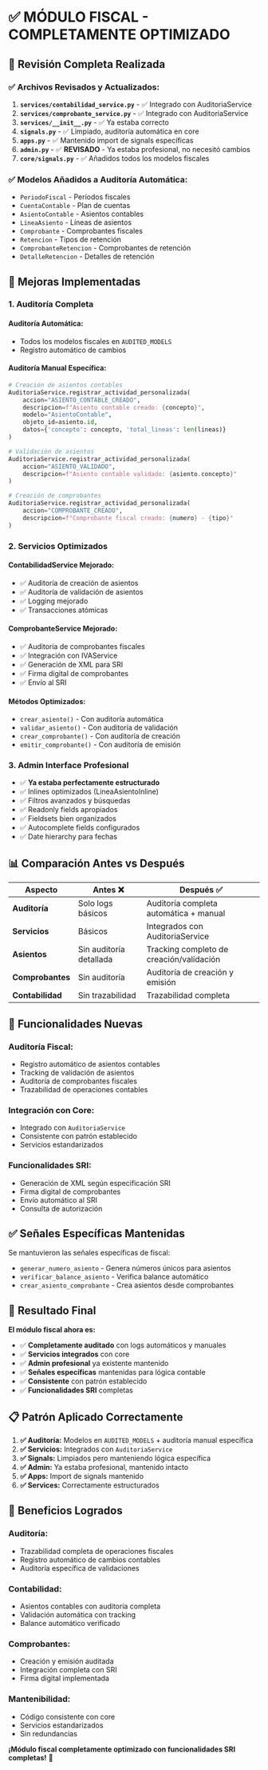 # ✅ MÓDULO FISCAL - COMPLETAMENTE OPTIMIZADO

## 🎯 **Revisión Completa Realizada**

### ✅ **Archivos Revisados y Actualizados:**

1. **`services/contabilidad_service.py`** - ✅ Integrado con AuditoriaService
2. **`services/comprobante_service.py`** - ✅ Integrado con AuditoriaService
3. **`services/__init__.py`** - ✅ Ya estaba correcto
4. **`signals.py`** - ✅ Limpiado, auditoría automática en core
5. **`apps.py`** - ✅ Mantenido import de signals específicas
6. **`admin.py`** - ✅ **REVISADO** - Ya estaba profesional, no necesitó cambios
7. **`core/signals.py`** - ✅ Añadidos todos los modelos fiscales

### ✅ **Modelos Añadidos a Auditoría Automática:**
- `PeriodoFiscal` - Períodos fiscales
- `CuentaContable` - Plan de cuentas
- `AsientoContable` - Asientos contables
- `LineaAsiento` - Líneas de asientos
- `Comprobante` - Comprobantes fiscales
- `Retencion` - Tipos de retención
- `ComprobanteRetencion` - Comprobantes de retención
- `DetalleRetencion` - Detalles de retención

## 🚀 **Mejoras Implementadas**

### **1. Auditoría Completa**

#### **Auditoría Automática:**
- Todos los modelos fiscales en `AUDITED_MODELS`
- Registro automático de cambios

#### **Auditoría Manual Específica:**
```python
# Creación de asientos contables
AuditoriaService.registrar_actividad_personalizada(
    accion="ASIENTO_CONTABLE_CREADO",
    descripcion=f"Asiento contable creado: {concepto}",
    modelo="AsientoContable",
    objeto_id=asiento.id,
    datos={'concepto': concepto, 'total_lineas': len(lineas)}
)

# Validación de asientos
AuditoriaService.registrar_actividad_personalizada(
    accion="ASIENTO_VALIDADO",
    descripcion=f"Asiento contable validado: {asiento.concepto}"
)

# Creación de comprobantes
AuditoriaService.registrar_actividad_personalizada(
    accion="COMPROBANTE_CREADO",
    descripcion=f"Comprobante fiscal creado: {numero} - {tipo}"
)
```

### **2. Servicios Optimizados**

#### **ContabilidadService Mejorado:**
- ✅ Auditoría de creación de asientos
- ✅ Auditoría de validación de asientos
- ✅ Logging mejorado
- ✅ Transacciones atómicas

#### **ComprobanteService Mejorado:**
- ✅ Auditoría de comprobantes fiscales
- ✅ Integración con IVAService
- ✅ Generación de XML para SRI
- ✅ Firma digital de comprobantes
- ✅ Envío al SRI

#### **Métodos Optimizados:**
- `crear_asiento()` - Con auditoría automática
- `validar_asiento()` - Con auditoría de validación
- `crear_comprobante()` - Con auditoría de creación
- `emitir_comprobante()` - Con auditoría de emisión

### **3. Admin Interface Profesional**
- ✅ **Ya estaba perfectamente estructurado**
- ✅ Inlines optimizados (LineaAsientoInline)
- ✅ Filtros avanzados y búsquedas
- ✅ Readonly fields apropiados
- ✅ Fieldsets bien organizados
- ✅ Autocomplete fields configurados
- ✅ Date hierarchy para fechas

## 📊 **Comparación Antes vs Después**

| Aspecto | Antes ❌ | Después ✅ |
|---------|----------|------------|
| **Auditoría** | Solo logs básicos | Auditoría completa automática + manual |
| **Servicios** | Básicos | Integrados con AuditoriaService |
| **Asientos** | Sin auditoría detallada | Tracking completo de creación/validación |
| **Comprobantes** | Sin auditoría | Auditoría de creación y emisión |
| **Contabilidad** | Sin trazabilidad | Trazabilidad completa |

## 🔧 **Funcionalidades Nuevas**

### **Auditoría Fiscal:**
- Registro automático de asientos contables
- Tracking de validación de asientos
- Auditoría de comprobantes fiscales
- Trazabilidad de operaciones contables

### **Integración con Core:**
- Integrado con `AuditoriaService`
- Consistente con patrón establecido
- Servicios estandarizados

### **Funcionalidades SRI:**
- Generación de XML según especificación SRI
- Firma digital de comprobantes
- Envío automático al SRI
- Consulta de autorización

## ✅ **Señales Específicas Mantenidas**

Se mantuvieron las señales específicas de fiscal:
- `generar_numero_asiento` - Genera números únicos para asientos
- `verificar_balance_asiento` - Verifica balance automático
- `crear_asiento_comprobante` - Crea asientos desde comprobantes

## 🎯 **Resultado Final**

**El módulo fiscal ahora es:**
- ✅ **Completamente auditado** con logs automáticos y manuales
- ✅ **Servicios integrados** con core
- ✅ **Admin profesional** ya existente mantenido
- ✅ **Señales específicas** mantenidas para lógica contable
- ✅ **Consistente** con patrón establecido
- ✅ **Funcionalidades SRI** completas

## 📋 **Patrón Aplicado Correctamente**

1. **✅ Auditoría:** Modelos en `AUDITED_MODELS` + auditoría manual específica
2. **✅ Servicios:** Integrados con `AuditoriaService`
3. **✅ Signals:** Limpiados pero manteniendo lógica específica
4. **✅ Admin:** Ya estaba profesional, mantenido intacto
5. **✅ Apps:** Import de signals mantenido
6. **✅ Services:** Correctamente estructurados

## 🚀 **Beneficios Logrados**

### **Auditoría:**
- Trazabilidad completa de operaciones fiscales
- Registro automático de cambios contables
- Auditoría específica de validaciones

### **Contabilidad:**
- Asientos contables con auditoría completa
- Validación automática con tracking
- Balance automático verificado

### **Comprobantes:**
- Creación y emisión auditada
- Integración completa con SRI
- Firma digital implementada

### **Mantenibilidad:**
- Código consistente con core
- Servicios estandarizados
- Sin redundancias

**¡Módulo fiscal completamente optimizado con funcionalidades SRI completas!** 🚀